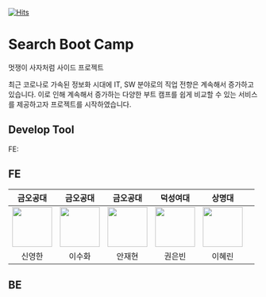 [![Hits](https://hits.seeyoufarm.com/api/count/incr/badge.svg?url=https%3A%2F%2Fgithub.com%2FSearch-Boot-Camp&count_bg=%23FFCC99&title_bg=%23FF8812&icon=&icon_color=%23E7E7E7&title=hits&edge_flat=false)](https://hits.seeyoufarm.com)


# Search Boot Camp

멋쟁이 사자처럼 사이드 프로젝트

최근 코로나로 가속된 정보화 시대에 IT, SW 분야로의 직업 전향은 계속해서 증가하고 있습니다. 이로 인해 계속해서 증가하는 다양한 부트 캠프를 쉽게 비교할 수 있는 서비스를 제공하고자 프로젝트를 시작하였습니다.


## Develop Tool

FE: 



## FE

|                                                        금오공대                                                     |                                                           금오공대                                                            |                                                            금오공대                                                              |                                                    덕성여대                                                                 |                                                   상명대                                                              |                                                    |
| :------------------------------------------------------------------------------------------------------------------------: | :-----------------------------------------------------------------------------------------------------------------------: | :-------------------------------------------------------------------------------------------------------------------------: | :----------------------------------------------------------------------------------------------------------------------: | :----------------------------------------------------------------------------------------------------------------------: | :-----------------------------------------------------------------------------------------------------------------------: |
| <a href="https://github.com/syhan7516"><img src="https://avatars.githubusercontent.com/u/83218200?v=4" width="80px"/></a> | <a href="https://github.com/shlee0820"><img src="https://avatars.githubusercontent.com/u/72565083?s=96&v=4" width="80px"/></a> | <a href="https://github.com/JaeHyunGround"><img src="https://avatars.githubusercontent.com/u/97944429?s=96&v=4" width="80px"/></a> | <a href="https://github.com/eunbeann"><img src="https://avatars.githubusercontent.com/u/65286685?s=96&v=4" width="80px"/></a> | <a href="https://github.com/HYERINI"><img src="https://avatars.githubusercontent.com/u/77167694?s=96&v=4" width="80px"/></a> | 
|                                                           신영한                                                           |                                                          이수화                                                           |                                                           안재현                                                            |                                                          권은빈                                                          |                                                          이혜린                                                                                                                   |

## BE